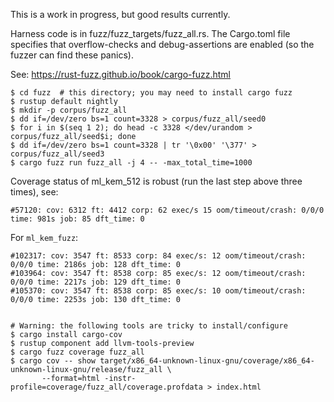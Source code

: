 This is a work in progress, but good results currently.

Harness code is in fuzz/fuzz_targets/fuzz_all.rs. The Cargo.toml file specifies
that overflow-checks and debug-assertions are enabled (so the fuzzer can find
these panics).

See: https://rust-fuzz.github.io/book/cargo-fuzz.html

~~~
$ cd fuzz  # this directory; you may need to install cargo fuzz
$ rustup default nightly
$ mkdir -p corpus/fuzz_all
$ dd if=/dev/zero bs=1 count=3328 > corpus/fuzz_all/seed0
$ for i in $(seq 1 2); do head -c 3328 </dev/urandom > corpus/fuzz_all/seed$i; done
$ dd if=/dev/zero bs=1 count=3328 | tr '\0x00' '\377' > corpus/fuzz_all/seed3
$ cargo fuzz run fuzz_all -j 4 -- -max_total_time=1000
~~~

Coverage status of ml_kem_512 is robust (run the last step above three times), see:

~~~
#57120: cov: 6312 ft: 4412 corp: 62 exec/s 15 oom/timeout/crash: 0/0/0 time: 981s job: 85 dft_time: 0
~~~

For `ml_kem_fuzz`:

~~~
#102317: cov: 3547 ft: 8533 corp: 84 exec/s: 12 oom/timeout/crash: 0/0/0 time: 2186s job: 128 dft_time: 0
#103964: cov: 3547 ft: 8538 corp: 85 exec/s: 12 oom/timeout/crash: 0/0/0 time: 2217s job: 129 dft_time: 0
#105370: cov: 3547 ft: 8538 corp: 85 exec/s: 10 oom/timeout/crash: 0/0/0 time: 2253s job: 130 dft_time: 0


# Warning: the following tools are tricky to install/configure
$ cargo install cargo-cov
$ rustup component add llvm-tools-preview
$ cargo fuzz coverage fuzz_all
$ cargo cov -- show target/x86_64-unknown-linux-gnu/coverage/x86_64-unknown-linux-gnu/release/fuzz_all \
       --format=html -instr-profile=coverage/fuzz_all/coverage.profdata > index.html
~~~
